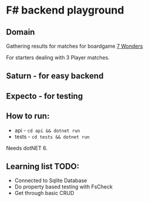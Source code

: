 # F# backend playground

## Domain

Gathering results for matches for boardgame [7 Wonders](https://www.rprod.com/en/games/7-wonders)

For starters dealing with 3 Player matches.

## Saturn - for easy backend

## Expecto - for testing

## How to run:
* api - ```cd api && dotnet run```
* tests - ```cd tests && dotnet run```

Needs dotNET 6.

## Learning list TODO:
* Connected to Sqlite Database
* Do property based testing with FsCheck
* Get through basic CRUD